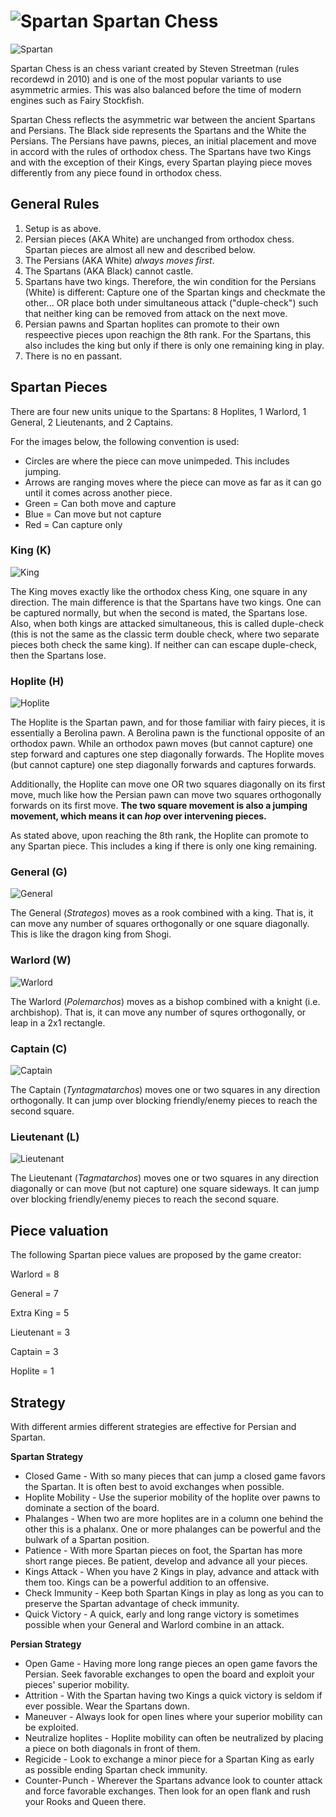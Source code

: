 # ![Spartan](https://github.com/gbtami/pychess-variants/blob/master/static/icons/spartan.svg) Spartan Chess

![Spartan](https://github.com/gbtami/pychess-variants/blob/master/static/images/CVariantsGuide/Spartan.png)

Spartan Chess is an chess variant created by Steven Streetman (rules recordewd in 2010) and is one of the most popular variants to use asymmetric armies. This was also balanced before the time of modern engines such as Fairy Stockfish. 

Spartan Chess reflects the asymmetric war between the ancient Spartans and Persians. The Black side represents the Spartans and the White the Persians. The Persians have pawns, pieces, an initial placement and move in accord with the rules of orthodox chess. The Spartans have two Kings and with the exception of their Kings, every Spartan playing piece moves differently from any piece found in orthodox chess.
 
## General Rules
1.	Setup is as above.
2.	Persian pieces (AKA White) are unchanged from orthodox chess. Spartan pieces are almost all new and described below.
3.	The Persians (AKA White) *always moves first*.
4.	The Spartans (AKA Black) cannot castle.
5.	Spartans have two kings. Therefore, the win condition for the Persians (White) is different: Capture one of the Spartan kings and checkmate the other... OR place both under simultaneous attack ("duple-check") such that neither king can be removed from attack on the next move.
6.	Persian pawns and Spartan hoplites can promote to their own respeective pieces upon reachign the 8th rank. For the Spartans, this also includes the king but only if there is only one remaining king in play.
7.	There is no en passant.

## Spartan Pieces
There are four new units unique to the Spartans: 8 Hoplites, 1 Warlord, 1 General, 2 Lieutenants, and 2 Captains.

For the images below, the following convention is used:
* Circles are where the piece can move unimpeded. This includes jumping.
* Arrows are ranging moves where the piece can move as far as it can go until it comes across another piece.
* Green = Can both move and capture
* Blue = Can move but not capture
* Red = Can capture only

### King (K)

![King](https://github.com/gbtami/pychess-variants/blob/master/static/images/CVariantsGuide/SpartanKing.png)
 
The King moves exactly like the orthodox chess King, one square in any direction. The main difference is that the Spartans have two kings. One can be captured normally, but when the second is mated, the Spartans lose. Also, when both kings are attacked simultaneous, this is called duple-check (this is not the same as the classic term double check, where two separate pieces both check the same king). If neither can can escape duple-check, then the Spartans lose.

### Hoplite (H)

![Hoplite](https://github.com/gbtami/pychess-variants/blob/master/static/images/CVariantsGuide/SpartanHoplite.png)
 
The Hoplite is the Spartan pawn, and for those familiar with fairy pieces, it is essentially a Berolina pawn. A Berolina pawn is the functional opposite of an orthodox pawn. While an orthodox pawn moves (but cannot capture) one step forward and captures one step diagonally forwards. The Hoplite moves (but cannot capture) one step diagonally forwards and captures forwards.

Additionally, the Hoplite can move one OR two squares diagonally on its first move, much like how the Persian pawn can move two squares orthogonally forwards on its first move. **The two square movement is also a jumping movement, which means it can *hop* over intervening pieces.**

As stated above, upon reaching the 8th rank, the Hoplite can promote to any Spartan piece. This includes a king if there is only one king remaining.

### General (G)

![General](https://github.com/gbtami/pychess-variants/blob/master/static/images/CVariantsGuide/SpartanGeneral.png)
 
The General (*Strategos*) moves as a rook combined with a king. That is, it can move any number of squares orthogonally or one square diagonally. This is like the dragon king from Shogi.

### Warlord (W)

![Warlord](https://github.com/gbtami/pychess-variants/blob/master/static/images/CVariantsGuide/SpartanWarlord.png)
 
The Warlord (*Polemarchos*) moves as a bishop combined with a knight (i.e. archbishop). That is, it can move any number of squres orthogonally, or leap in a 2x1 rectangle.

### Captain (C)

![Captain](https://github.com/gbtami/pychess-variants/blob/master/static/images/CVariantsGuide/SpartanCaptain.png)
 
The Captain (*Tyntagmatarchos*) moves one or two squares in any direction orthogonally. It can jump over blocking friendly/enemy pieces to reach the second square.

### Lieutenant (L)

![Lieutenant](https://github.com/gbtami/pychess-variants/blob/master/static/images/CVariantsGuide/SpartanLieutenant.png)
 
The Lieutenant (*Tagmatarchos*) moves one or two squares in any direction diagonally or can move (but not capture) one square sideways. It can jump over blocking friendly/enemy pieces to reach the second square. 
 
## Piece valuation

The following Spartan piece values are proposed by the game creator:

Warlord = 8

General = 7

Extra King = 5

Lieutenant = 3

Captain = 3

Hoplite = 1

## Strategy
With different armies different strategies are effective for Persian and Spartan.

**Spartan Strategy**
* Closed Game - With so many pieces that can jump a closed game favors the Spartan. It is often best to avoid exchanges when possible.
* Hoplite Mobility - Use the superior mobility of the hoplite over pawns to dominate a section of the board.
* Phalanges - When two are more hoplites are in a column one behind the other this is a phalanx. One or more phalanges can be powerful and the bulwark of a Spartan position.
* Patience - With more Spartan pieces on foot, the Spartan has more short range pieces. Be patient, develop and advance all your pieces.
* Kings Attack - When you have 2 Kings in play, advance and attack with them too. Kings can be a powerful addition to an offensive.
* Check Immunity - Keep both Spartan Kings in play as long as you can to preserve the Spartan advantage of check immunity.
* Quick Victory - A quick, early and long range victory is sometimes possible when your General and Warlord combine in an attack.

**Persian Strategy**
* Open Game - Having more long range pieces an open game favors the Persian. Seek favorable exchanges to open the board and exploit your pieces' superior mobility.
* Attrition - With the Spartan having two Kings a quick victory is seldom if ever possible. Wear the Spartans down.
* Maneuver - Always look for open lines where your superior mobility can be exploited.
* Neutralize hoplites - Hoplite mobility can often be neutralized by placing a piece on both diagonals in front of them.
* Regicide - Look to exchange a minor piece for a Spartan King as early as possible ending Spartan check immunity.
* Counter-Punch - Wherever the Spartans advance look to counter attack and force favorable exchanges. Then look for an open flank and rush your Rooks and Queen there.
